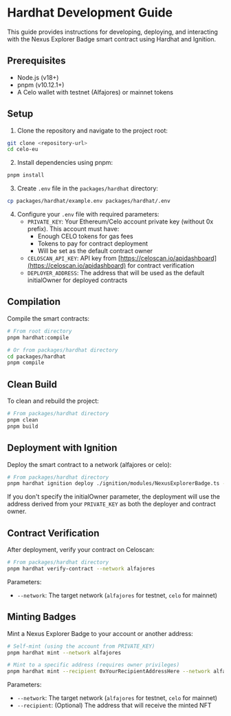 # Hardhat Development Guide

This guide provides instructions for developing, deploying, and interacting with the Nexus Explorer Badge smart contract using Hardhat and Ignition.

## Prerequisites

- Node.js (v18+)
- pnpm (v10.12.1+)
- A Celo wallet with testnet (Alfajores) or mainnet tokens

## Setup

1. Clone the repository and navigate to the project root:

```bash
git clone <repository-url>
cd celo-eu
```

2. Install dependencies using pnpm:

```bash
pnpm install
```

3. Create `.env` file in the `packages/hardhat` directory:

```bash
cp packages/hardhat/example.env packages/hardhat/.env
```

4. Configure your `.env` file with required parameters:
   - `PRIVATE_KEY`: Your Ethereum/Celo account private key (without 0x prefix). This account must have:
     - Enough CELO tokens for gas fees
     - Tokens to pay for contract deployment
     - Will be set as the default contract owner
   - `CELOSCAN_API_KEY`: API key from [https://celoscan.io/apidashboard](https://celoscan.io/apidashboard) for contract verification
   - `DEPLOYER_ADDRESS`: The address that will be used as the default initialOwner for deployed contracts

## Compilation

Compile the smart contracts:

```bash
# From root directory
pnpm hardhat:compile

# Or from packages/hardhat directory
cd packages/hardhat
pnpm compile
```

## Clean Build

To clean and rebuild the project:

```bash
# From packages/hardhat directory
pnpm clean
pnpm build
```

## Deployment with Ignition

Deploy the smart contract to a network (alfajores or celo):

```bash
# From packages/hardhat directory
pnpm hardhat ignition deploy ./ignition/modules/NexusExplorerBadge.ts --network alfajores --parameters '{"initialOwner": "0xYourDesiredOwnerAddress"}'
```

If you don't specify the initialOwner parameter, the deployment will use the address derived from your `PRIVATE_KEY` as both the deployer and contract owner.

## Contract Verification

After deployment, verify your contract on Celoscan:

```bash
# From packages/hardhat directory
pnpm hardhat verify-contract --network alfajores
```

Parameters:

- `--network`: The target network (`alfajores` for testnet, `celo` for mainnet)

## Minting Badges

Mint a Nexus Explorer Badge to your account or another address:

```bash
# Self-mint (using the account from PRIVATE_KEY)
pnpm hardhat mint --network alfajores

# Mint to a specific address (requires owner privileges)
pnpm hardhat mint --recipient 0xYourRecipientAddressHere --network alfajores
```

Parameters:

- `--network`: The target network (`alfajores` for testnet, `celo` for mainnet)
- `--recipient`: (Optional) The address that will receive the minted NFT

